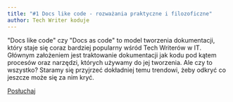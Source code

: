 ```yaml
---
title: "#1 Docs like code - rozważania praktyczne i filozoficzne"
author: Tech Writer koduje
---
```


"Docs like code" czy "Docs as code" to model tworzenia dokumentacji, który staje się coraz bardziej popularny wśród Tech Writerów w IT. Głównym założeniem jest traktowanie dokumentacji jak kodu pod kątem procesów oraz narzędzi, których używamy do jej tworzenia. Ale czy to wszystko? Staramy się przyjrzeć dokładniej temu trendowi, żeby odkryć co jeszcze może się za nim kryć.

<a class="listenButton" href="https://anchor.fm/docdeveloper/episodes/1-Docs-like-code---rozwaania-praktyczne-i-filozoficzne-e41dsc" target="_blank" rel="noopener noreferrer">Posłuchaj</a>
